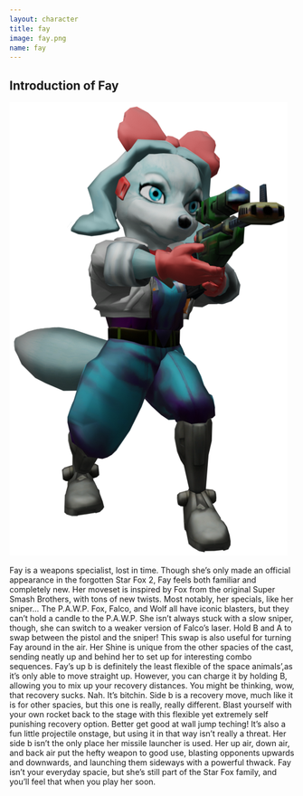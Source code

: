 ```yaml
---
layout: character
title: fay
image: fay.png
name: fay
---
```


## Introduction of Fay
![fay](/images/content/css/fay.png)

Fay is a weapons specialist, lost in time. Though she’s only made an official appearance in the forgotten Star Fox 2, Fay feels both familiar and completely new. Her moveset is inspired by Fox from the original Super Smash Brothers, with tons of new twists. Most notably, her specials, like her sniper... The P.A.W.P.
Fox, Falco, and Wolf all have iconic blasters, but they can’t hold a candle to the P.A.W.P.
She isn’t always stuck with a slow sniper, though, she can switch to a weaker version of Falco’s laser. Hold B and A to swap between the pistol and the sniper! This swap is also useful for turning Fay around in the air.
Her Shine is unique from the other spacies of the cast, sending neatly up and behind her to set up for interesting combo sequences.
Fay’s up b is definitely the least flexible of the space animals’,as it’s only able to move straight up. However, you can charge it by holding B, allowing you to mix up your recovery distances.
You might be thinking, wow, that recovery sucks. Nah. It’s bitchin.
Side b is a recovery move, much like it is for other spacies, but this one is really, really different. Blast yourself with your own rocket back to the stage with this flexible yet extremely self punishing recovery option. Better get good at wall jump teching! It’s also a fun little projectile onstage, but using it in that way isn’t really a threat.
Her side b isn’t the only place her missile launcher is used. Her up air, down air, and back air put the hefty weapon to good use, blasting opponents upwards and downwards, and launching them sideways with a powerful thwack. Fay isn’t your everyday spacie, but she’s still part of the Star Fox family, and you’ll feel that when you play her soon.
